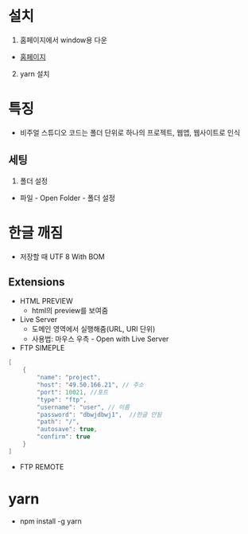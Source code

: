 # 설치
1. 홈페이지에서 window용 다운 
  * [홈페이지](https://code.visualstudio.com/)
2. yarn 설치

# 특징
* 비주얼 스튜디오 코드는 폴더 단위로 하나의 프로젝트, 웹앱, 웹사이트로 인식

## 세팅
1. 폴더 설정
 * 파일 - Open Folder - 폴더 설정
 
 # 한글 깨짐
 * 저장할 때 UTF 8 With BOM
 
 
 ## Extensions
 * HTML PREVIEW
   + html의 preview를 보여줌
 * Live Server
   + 도메인 영역에서 실행해줌(URL, URI 단위)
   + 사용법: 마우스 우측 - Open with Live Server
* FTP SIMEPLE
```JAVA
[
	{
		"name": "project",
		"host": "49.50.166.21", // 주소
		"port": 10021, //포트
		"type": "ftp",
		"username": "user", // 이름
		"password": "dbwjdbwj1",  //한글 안됨
		"path": "/",
		"autosave": true,
		"confirm": true
	}
]
```
  * FTP REMOTE

# yarn
* npm install -g yarn
